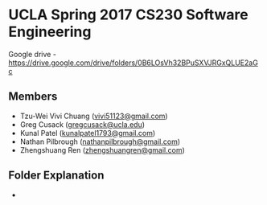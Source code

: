 # UCLA Spring 2017 CS230 Software Engineering
Google drive - https://drive.google.com/drive/folders/0B6LOsVh32BPuSXVJRGxQLUE2aGc

## Members
- Tzu-Wei Vivi Chuang (vivi51123@gmail.com)
- Greg Cusack (gregcusack@ucla.edu)
- Kunal Patel (kunalpatel1793@gmail.com)
- Nathan Pilbrough (nathanpilbrough@gmail.com)
- Zhengshuang Ren (zhengshuangren@gmail.com)

## Folder Explanation
- 
